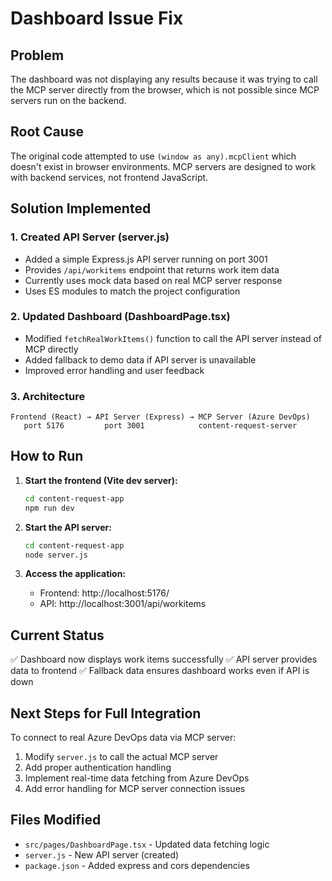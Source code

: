 # Dashboard Issue Fix

## Problem
The dashboard was not displaying any results because it was trying to call the MCP server directly from the browser, which is not possible since MCP servers run on the backend.

## Root Cause
The original code attempted to use `(window as any).mcpClient` which doesn't exist in browser environments. MCP servers are designed to work with backend services, not frontend JavaScript.

## Solution Implemented

### 1. Created API Server (server.js)
- Added a simple Express.js API server running on port 3001
- Provides `/api/workitems` endpoint that returns work item data
- Currently uses mock data based on real MCP server response
- Uses ES modules to match the project configuration

### 2. Updated Dashboard (DashboardPage.tsx)
- Modified `fetchRealWorkItems()` function to call the API server instead of MCP directly
- Added fallback to demo data if API server is unavailable
- Improved error handling and user feedback

### 3. Architecture
```
Frontend (React) → API Server (Express) → MCP Server (Azure DevOps)
   port 5176         port 3001            content-request-server
```

## How to Run

1. **Start the frontend (Vite dev server):**
   ```bash
   cd content-request-app
   npm run dev
   ```

2. **Start the API server:**
   ```bash
   cd content-request-app
   node server.js
   ```

3. **Access the application:**
   - Frontend: http://localhost:5176/
   - API: http://localhost:3001/api/workitems

## Current Status
✅ Dashboard now displays work items successfully
✅ API server provides data to frontend
✅ Fallback data ensures dashboard works even if API is down

## Next Steps for Full Integration
To connect to real Azure DevOps data via MCP server:

1. Modify `server.js` to call the actual MCP server
2. Add proper authentication handling
3. Implement real-time data fetching from Azure DevOps
4. Add error handling for MCP server connection issues

## Files Modified
- `src/pages/DashboardPage.tsx` - Updated data fetching logic
- `server.js` - New API server (created)
- `package.json` - Added express and cors dependencies
